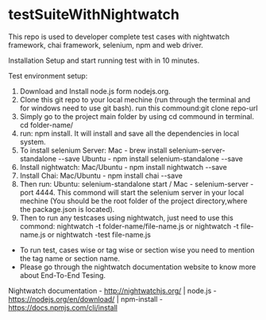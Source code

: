 # testSuiteWithNightwatch
This repo is used to developer complete test cases with nightwatch framework, chai framework, selenium, npm and web driver.


Installation Setup and start running test with in 10 minutes.

Test environment setup:
1. Download and Install node.js form nodejs.org.
2. Clone this git repo to your local mechine (run through the terminal and for windows need to use git bash).
  run this commound:git clone repo-url
3. Simply go to the project main folder by using cd commound in terminal.
  cd folder-name/
4. run: npm install.
 It will install and save all the dependencies in local system.
5. To install selenium Server:
  Mac - brew install selenium-server-standalone --save
  Ubuntu - npm install selenium-standalone --save
 6. Install nightwatch: 
   Mac/Ubuntu - npm install nightwatch --save
 7. Install Chai: 
   Mac/Ubuntu - npm install chai --save
 5. Then run: Ubuntu: selenium-standalone start / Mac - selenium-server -port 4444.
 This commond will start the selenium server in your local mechine (You should be the root folder of the project directory,where the package.json is located).
 6. Then to run any testcases using nightwatch, just need to use this commond:
  nightwatch -t folder-name/file-name.js
  or
  nightwatch -t file-name.js
  or 
  nightwatch -test file-name.js
  
  - To run test, cases wise or tag wise or section wise you need to mention the tag name or section name.
  - Please go through the nightwatch documentation website to know more about End-To-End Tesing.
  
Nightwatch documentation - http://nightwatchjs.org/ | 
node.js  - https://nodejs.org/en/download/ | 
npm-install - https://docs.npmjs.com/cli/install
